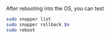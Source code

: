 After rebooting into the OS, you can test

```sh
sudo snapper list
sudo snapper rollback $n
sudo reboot
```
